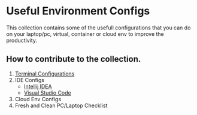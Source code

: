 # Useful Environment Configs

This collection contains some of the usefull configurations that you can do on your laptop/pc, virtual, container or cloud env to improve the productivity.

## How to contribute to the collection.

1. [Terminal Configurations](terminal_configs.md)
2. IDE Configs
   - [Intellij IDEA]()
   - [Visual Studio Code]()
3. Cloud Env Configs
4. Fresh and Clean PC/Laptop Checklist
